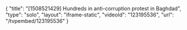 {
    "title": "[1508521429] Hundreds in anti-corruption protest in Baghdad",
    "type": "solo",
    "layout": "iframe-static",
    "videoId": "123195536",
    "url": "\/tvpembed\/123195536"
}